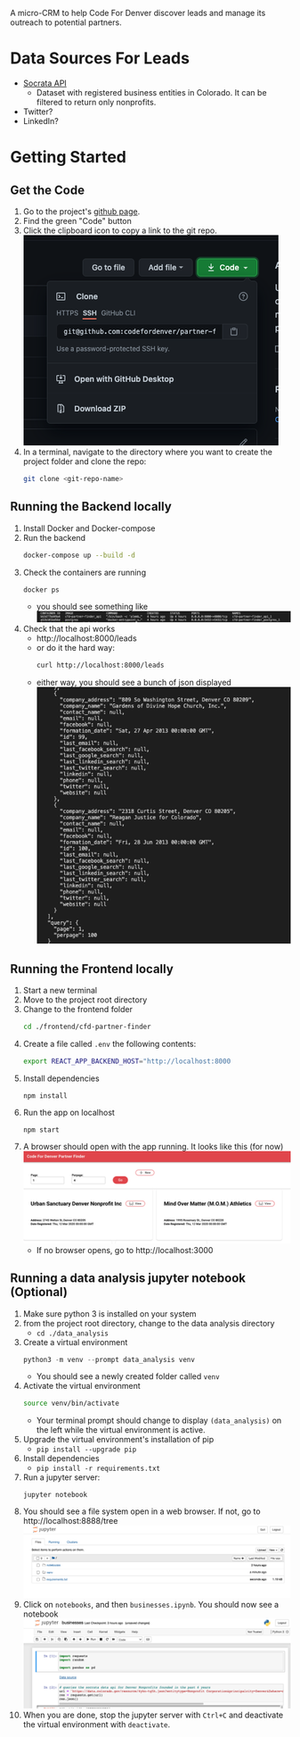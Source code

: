 A micro-CRM to help Code For Denver discover leads and manage its outreach to potential partners.

# Data Sources For Leads
- [Socrata API](https://data.colorado.gov/Business/Business-Entities-in-Colorado/4ykn-tg5h)
    - Dataset with registered business entities in Colorado. It can be filtered to return only nonprofits.
- Twitter?
- LinkedIn?


# Getting Started
## Get the Code
1. Go to the project's [github page](https://github.com/codefordenver/partner-finder).
1. Find the green "Code" button
1. Click the clipboard icon to copy a link to the git repo.
    ![](./docs/github-code-button.png)
1. In a terminal, navigate to the directory where you want to create the project folder and clone the repo:
    ```bash
    git clone <git-repo-name>
    ```
## Running the Backend locally
1. Install Docker and Docker-compose
1. Run the backend
    ```bash
    docker-compose up --build -d
    ```
1. Check the containers are running
    ```bash
    docker ps
    ```
    - you should see something like
        ![](./docs/docker-ps-output.png)
1. Check that the api works
    - http://localhost:8000/leads
    - or do it the hard way:
        ```bash
        curl http://localhost:8000/leads
        ```
    - either way, you should see a bunch of json displayed
        ![](./docs/get-leads-json.png)
## Running the Frontend locally
1. Start a new terminal
1. Move to the project root directory
1. Change to the frontend folder
    ```bash
    cd ./frontend/cfd-partner-finder
    ```
1. Create a file called `.env` the following contents:
    ```bash
    export REACT_APP_BACKEND_HOST="http://localhost:8000
    ```
1. Install dependencies
    ```
    npm install
    ```
1. Run the app on localhost
    ```
    npm start
    ```
1. A browser should open with the app running. It looks like this (for now)
    ![](./docs/homepage.jpg)
    - If no browser opens, go to http://localhost:3000

## Running a data analysis jupyter notebook (Optional)
1. Make sure python 3 is installed on your system
1. from the project root directory, change to the data analysis directory
    - `cd ./data_analysis`
1. Create a virtual environment
    ```python
    python3 -m venv --prompt data_analysis venv
    ```
    - You should see a newly created folder called `venv`
1. Activate the virtual environment
    ```bash
    source venv/bin/activate
    ```
    - Your terminal prompt should change to display `(data_analysis)` on the left while the virtual environment is active.
1. Upgrade the virtual environment's installation of pip
    - `pip install --upgrade pip`
1. Install dependencies
    - `pip install -r requirements.txt`
1. Run a jupyter server:
    ```
    jupyter notebook
    ```
1. You should see a file system open in a web browser. If not, go to http://localhost:8888/tree
    ![](./docs/jupyter-notebook.png)
1. Click on `notebooks`, and then `businesses.ipynb`. You should now see a notebook
    ![](./docs/jpyter-notebook-2.png)
1. When you are done, stop the jupyter server with `Ctrl+C` and deactivate the virtual environment with `deactivate`.
